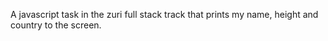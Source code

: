 A javascript task in the zuri full stack track that prints my name, height and country to the screen.